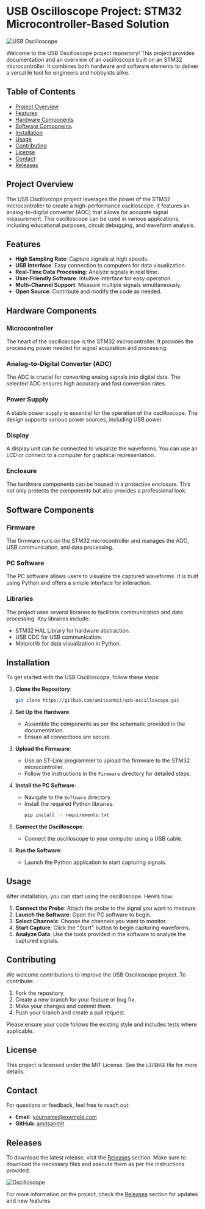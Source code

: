 # USB Oscilloscope Project: STM32 Microcontroller-Based Solution

![USB Oscilloscope](https://img.shields.io/badge/USB%20Oscilloscope-v1.0-blue)

Welcome to the USB Oscilloscope project repository! This project provides documentation and an overview of an oscilloscope built on an STM32 microcontroller. It combines both hardware and software elements to deliver a versatile tool for engineers and hobbyists alike.

## Table of Contents

- [Project Overview](#project-overview)
- [Features](#features)
- [Hardware Components](#hardware-components)
- [Software Components](#software-components)
- [Installation](#installation)
- [Usage](#usage)
- [Contributing](#contributing)
- [License](#license)
- [Contact](#contact)
- [Releases](#releases)

## Project Overview

The USB Oscilloscope project leverages the power of the STM32 microcontroller to create a high-performance oscilloscope. It features an analog-to-digital converter (ADC) that allows for accurate signal measurement. This oscilloscope can be used in various applications, including educational purposes, circuit debugging, and waveform analysis.

## Features

- **High Sampling Rate**: Capture signals at high speeds.
- **USB Interface**: Easy connection to computers for data visualization.
- **Real-Time Data Processing**: Analyze signals in real time.
- **User-Friendly Software**: Intuitive interface for easy operation.
- **Multi-Channel Support**: Measure multiple signals simultaneously.
- **Open Source**: Contribute and modify the code as needed.

## Hardware Components

### Microcontroller

The heart of the oscilloscope is the STM32 microcontroller. It provides the processing power needed for signal acquisition and processing.

### Analog-to-Digital Converter (ADC)

The ADC is crucial for converting analog signals into digital data. The selected ADC ensures high accuracy and fast conversion rates.

### Power Supply

A stable power supply is essential for the operation of the oscilloscope. The design supports various power sources, including USB power.

### Display

A display unit can be connected to visualize the waveforms. You can use an LCD or connect to a computer for graphical representation.

### Enclosure

The hardware components can be housed in a protective enclosure. This not only protects the components but also provides a professional look.

## Software Components

### Firmware

The firmware runs on the STM32 microcontroller and manages the ADC, USB communication, and data processing.

### PC Software

The PC software allows users to visualize the captured waveforms. It is built using Python and offers a simple interface for interaction.

### Libraries

The project uses several libraries to facilitate communication and data processing. Key libraries include:

- STM32 HAL Library for hardware abstraction.
- USB CDC for USB communication.
- Matplotlib for data visualization in Python.

## Installation

To get started with the USB Oscilloscope, follow these steps:

1. **Clone the Repository**:
   ```bash
   git clone https://github.com/amitsanmit/usb-oscilloscope.git
   ```

2. **Set Up the Hardware**:
   - Assemble the components as per the schematic provided in the documentation.
   - Ensure all connections are secure.

3. **Upload the Firmware**:
   - Use an ST-Link programmer to upload the firmware to the STM32 microcontroller.
   - Follow the instructions in the `Firmware` directory for detailed steps.

4. **Install the PC Software**:
   - Navigate to the `Software` directory.
   - Install the required Python libraries:
     ```bash
     pip install -r requirements.txt
     ```

5. **Connect the Oscilloscope**:
   - Connect the oscilloscope to your computer using a USB cable.

6. **Run the Software**:
   - Launch the Python application to start capturing signals.

## Usage

After installation, you can start using the oscilloscope. Here’s how:

1. **Connect the Probe**: Attach the probe to the signal you want to measure.
2. **Launch the Software**: Open the PC software to begin.
3. **Select Channels**: Choose the channels you want to monitor.
4. **Start Capture**: Click the "Start" button to begin capturing waveforms.
5. **Analyze Data**: Use the tools provided in the software to analyze the captured signals.

## Contributing

We welcome contributions to improve the USB Oscilloscope project. To contribute:

1. Fork the repository.
2. Create a new branch for your feature or bug fix.
3. Make your changes and commit them.
4. Push your branch and create a pull request.

Please ensure your code follows the existing style and includes tests where applicable.

## License

This project is licensed under the MIT License. See the `LICENSE` file for more details.

## Contact

For questions or feedback, feel free to reach out:

- **Email**: yourname@example.com
- **GitHub**: [amitsanmit](https://github.com/amitsanmit)

## Releases

To download the latest release, visit the [Releases](https://github.com/amitsanmit/usb-oscilloscope/releases) section. Make sure to download the necessary files and execute them as per the instructions provided.

![Oscilloscope](https://img.shields.io/badge/Oscilloscope-Documentation-orange)

For more information on the project, check the [Releases](https://github.com/amitsanmit/usb-oscilloscope/releases) section for updates and new features.